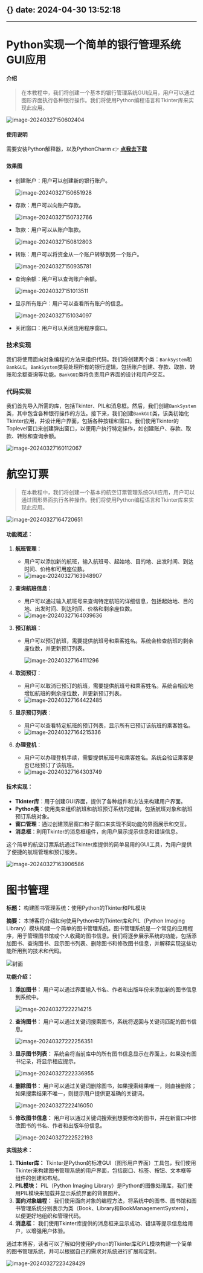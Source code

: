 {}
date: 2024-04-30 13:52:18
---

---
# Python实现一个简单的银行管理系统GUI应用
#### 介绍
> 在本教程中，我们将创建一个基本的银行管理系统GUI应用，用户可以通过图形界面执行各种银行操作。我们将使用Python编程语言和Tkinter库来实现此应用。

![image-20240327150602404](http://cdn.qiniu.liyansheng.top/typora/image-20240327150602404.png)

#### 使用说明

需要安装Python解释器，以及PythonCharm
 :point_right:  **[点我去下载](https://www.jetbrains.com/pycharm/)** 

#### 效果图

- 创建账户：用户可以创建新的银行账户。

    ![image-20240327150651928](http://cdn.qiniu.liyansheng.top/typora/image-20240327150651928.png)
- 存款：用户可以向账户存款。

    ![image-20240327150732766](http://cdn.qiniu.liyansheng.top/typora/image-20240327150732766.png)
- 取款：用户可以从账户取款。

    ![image-20240327150812803](http://cdn.qiniu.liyansheng.top/typora/image-20240327150812803.png)
- 转账：用户可以将资金从一个账户转移到另一个账户。

    ![image-20240327150935781](http://cdn.qiniu.liyansheng.top/typora/image-20240327150935781.png)
- 查询余额：用户可以查询账户余额。

    ![image-20240327151013511](http://cdn.qiniu.liyansheng.top/typora/image-20240327151013511.png)
- 显示所有账户：用户可以查看所有账户的信息。

    ![image-20240327151034097](http://cdn.qiniu.liyansheng.top/typora/image-20240327151034097.png)
- 关闭窗口：用户可以关闭应用程序窗口。

### 技术实现

我们将使用面向对象编程的方法来组织代码。我们将创建两个类：`BankSystem`和`BankGUI`。`BankSystem`类将处理所有的银行逻辑，包括账户创建、存款、取款、转账和余额查询等功能。`BankGUI`类将负责用户界面的设计和用户交互。

### 代码实现

我们首先导入所需的库，包括Tkinter、PIL和消息框。然后，我们创建`BankSystem`类，其中包含各种银行操作的方法。接下来，我们创建`BankGUI`类，该类初始化Tkinter应用，并设计用户界面，包括各种按钮和窗口。我们使用Tkinter的Toplevel窗口来创建弹出窗口，以便用户执行特定操作，如创建账户、存款、取款、转账和查询余额。

![image-20240327160112067](http://cdn.qiniu.liyansheng.top/typora/image-20240327160112067.png)





# 航空订票

> 在本教程中，我们将创建一个基本的航空订票管理系统GUI应用，用户可以通过图形界面执行各种操作。我们将使用Python编程语言和Tkinter库来实现此应用。

![image-20240327164720651](http://cdn.qiniu.liyansheng.top/typora/image-20240327164720651.png)

#### 功能概述：

1. **航班管理**：

    - 用户可以添加新的航班，输入航班号、起始地、目的地、出发时间、到达时间、价格和可用座位数。
    - ![image-20240327163948907](http://cdn.qiniu.liyansheng.top/typora/image-20240327163948907.png)

2. **查询航班信息**：

    - 用户可以通过输入航班号来查询特定航班的详细信息，包括起始地、目的地、出发时间、到达时间、价格和剩余座位数。
    - ![image-20240327164039636](http://cdn.qiniu.liyansheng.top/typora/image-20240327164039636.png)

3. **预订航班**：

    - 用户可以预订航班，需要提供航班号和乘客姓名。系统会检查航班的剩余座位数，并更新预订列表。

        ![image-20240327164111296](http://cdn.qiniu.liyansheng.top/typora/image-20240327164111296.png)

4. **取消预订**：

    - 用户可以取消已预订的航班，需要提供航班号和乘客姓名。系统会相应地增加航班的剩余座位数，并更新预订列表。
    - ![image-20240327164422485](http://cdn.qiniu.liyansheng.top/typora/image-20240327164422485.png)

5. **显示预订列表**：

    - 用户可以查看特定航班的预订列表，显示所有已预订该航班的乘客姓名。
    - ![image-20240327164215336](http://cdn.qiniu.liyansheng.top/typora/image-20240327164215336.png)

6. **办理登机**：

    - 用户可以办理登机手续，需要提供航班号和乘客姓名。系统会验证乘客是否已经预订了该航班。
    - ![image-20240327164303749](http://cdn.qiniu.liyansheng.top/typora/image-20240327164303749.png)

#### 技术实现：

- **Tkinter库**：用于创建GUI界面，提供了各种组件和方法来构建用户界面。
- **Python类**：使用类来组织航班和航班预订系统的逻辑，包括航班对象和航班预订系统对象。
- **窗口管理**：通过创建顶层窗口和子窗口来实现不同功能的界面展示和交互。
- **消息框**：利用Tkinter的消息框组件，向用户展示提示信息和错误信息。

这个简单的航空订票系统通过Tkinter库提供的简单易用的GUI工具，为用户提供了便捷的航班管理和预订服务。

![image-20240327163906586](http://cdn.qiniu.liyansheng.top/typora/image-20240327163906586.png)

# 图书管理

**标题：** 构建图书管理系统：使用Python的Tkinter和PIL模块

**摘要：** 本博客将介绍如何使用Python中的Tkinter库和PIL（Python Imaging Library）模块构建一个简单的图书管理系统。图书管理系统是一个常见的应用程序，用于管理图书馆或个人收藏的图书信息。我们将逐步展示系统的功能，包括添加图书、查询图书、显示图书列表、删除图书和修改图书信息，并解释实现这些功能所用到的技术和代码。

![封面](http://cdn.qiniu.liyansheng.top/typora/%E5%B0%81%E9%9D%A2.png)

**功能介绍：**

1. **添加图书：** 用户可以通过界面输入书名、作者和出版年份来添加新的图书信息到系统中。

    ![image-20240327222214215](http://cdn.qiniu.liyansheng.top/typora/image-20240327222214215.png)

2. **查询图书：** 用户可以通过关键词搜索图书，系统将返回与关键词匹配的图书信息。

    ![image-20240327222256351](http://cdn.qiniu.liyansheng.top/typora/image-20240327222256351.png)

3. **显示图书列表：** 系统会将当前库中的所有图书信息显示在界面上，如果没有图书记录，将显示相应提示。

    ![image-20240327222336955](http://cdn.qiniu.liyansheng.top/typora/image-20240327222336955.png)

4. **删除图书：** 用户可以通过关键词删除图书，如果搜索结果唯一，则直接删除；如果搜索结果不唯一，则提示用户提供更准确的关键词。

    ![image-20240327222416050](http://cdn.qiniu.liyansheng.top/typora/image-20240327222416050.png)

5. **修改图书信息：** 用户可以通过关键词搜索到想要修改的图书，并在新窗口中修改图书的书名、作者和出版年份信息。

    ![image-20240327222522193](http://cdn.qiniu.liyansheng.top/typora/image-20240327222522193.png)

**实现技术：**

1. **Tkinter库：** Tkinter是Python的标准GUI（图形用户界面）工具包，我们使用Tkinter来构建图书管理系统的用户界面，包括窗口、标签、按钮、文本框等组件的创建和布局。
2. **PIL模块：** PIL（Python Imaging Library）是Python的图像处理库，我们使用PIL模块来加载并显示系统界面的背景图片。
3. **面向对象编程：** 我们使用面向对象的编程方法，将系统中的图书、图书馆和图书管理系统分别表示为类（Book、Library和BookManagementSystem），以便更好地组织和管理代码。
4. **消息框：** 我们使用Tkinter库提供的消息框来显示成功、错误等提示信息给用户，以增强用户体验。

通过本博客，读者可以了解如何使用Python的Tkinter库和PIL模块构建一个简单的图书管理系统，并可以根据自己的需求对系统进行扩展和定制。

![image-20240327223428429](http://cdn.qiniu.liyansheng.top/typora/image-20240327223428429.png)